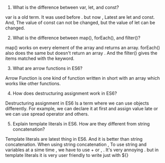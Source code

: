 1) What is the difference between var, let, and const?

var is a old term. It was used before . but now , Latest are let and const. And,  The value of const can not be changed, but the value of let can be changed.


2) What is the difference between map(), forEach(), and filter()?

map() works on every element of the array and returns an array. forEach()   also does the same but doesn't return an array .  And the filter() gives the items matched with the keyword.


3) What are arrow functions in ES6?

Arrow Function is one kind of function written in short with an array  which works like other functions.


4) How does destructuring assignment work in ES6?

Destructuring assignment in ES6 Is a term where we can use  objects differently. For example, we can declare it at first and assign value late or we can use spread operator and others.


5) Explain template literals in ES6. How are they different from string concatenation?

Template literals are latest thing in  ES6.  And it is better  than string concatenation. When using string concatenation , To use string and variables at a sime time , we have to use  + or ,  . It's very annoying . but in template literals it is very user friendly to write just with ${}

